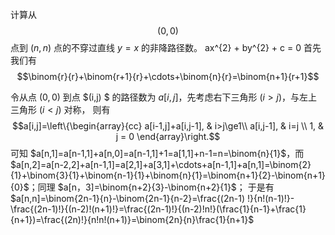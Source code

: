 计算从 $$(0, 0)$$ 点到 $(n,n)$ 点的不穿过直线 $y = x$ 的非降路径数。
	ax^{2} + by^{2} + c = 0
首先我们有 $$\binom{r}{r}+\binom{r+1}{r}+\cdots+\binom{n}{r}=\binom{n+1}{r+1}$$

令从点 $(0,0)$ 到点 $(i,j) $ 的路径数为 $a[i,j]$，先考虑右下三角形 $(i > j)$，与左上三角形 $(i < j)$ 对称， 则有$$a[i,j]=\left\{\begin{array}{cc} 
		a[i-1,j]+a[i,j-1], & i>j\ge1\\ 
		a[i,j-1], & i=j \\
		1, & j = 0
	\end{array}\right.$$
	可知 $a[n,1]=a[n-1,1]+a[n,0]=a[n-1,1]+1=a[1,1]+n-1=n=\binom{n}{1}$，而 $a[n,2]=a[n-2,2]+a[n-1,1]=a[2,1]+a[3,1]+\cdots+a[n-1,1]+a[n,1]=\binom{2}{1}+\binom{3}{1}+\binom{n-1}{1}+\binom{n}{1}=\binom{n+1}{2}-\binom{n+1}{0}$；同理 $a[n，3]=\binom{n+2}{3}-\binom{n+2}{1}$；
	于是有 $a[n,n]=\binom{2n-1}{n}-\binom{2n-1}{n-2}=\frac{(2n-1)
	!}{n!(n-1)!}-\frac{(2n-1)!}{(n-2)!(n+1)!}=\frac{(2n-1)!}{(n-2)!n!}(\frac{1}{n-1}+\frac{1}{n+1})=\frac{(2n)!}{n!n!(n+1)}=\binom{2n}{n}\frac{1}{n+1}$
